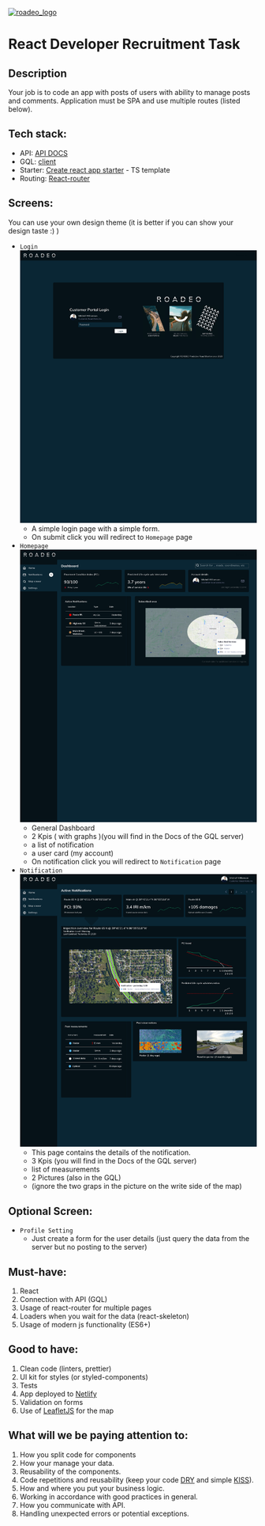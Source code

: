 [![roadeo_logo](https://static.wixstatic.com/media/c1617f_40d55a595dfc47e092ac4adf9d91b6f5~mv2.png/v1/fill/w_287,h_76,al_c,q_85,usm_0.66_1.00_0.01/RoadEO.webp)](https://www.roadeo.io)

# React Developer Recruitment Task 

## Description
Your job is to code an app with posts of users with ability to manage posts and comments. Application must be SPA and use multiple routes (listed below). 

## Tech stack:
* API: [API DOCS](https://react-recruitment.musbenlahrech.repl.co/) 
* GQL: [client](https://www.apollographql.com/docs/react/get-started/)
* Starter: [Create react app starter](https://github.com/facebook/create-react-app) - TS template
* Routing: [React-router](https://github.com/ReactTraining/react-router)

## Screens:

You can use your own design theme (it is better if you can show your design taste :) ) 

* `Login` 
    ![Login](img/Login.png)
    * A simple login page with a simple form. 
    * On submit click you will redirect to `Homepage` page
* `Homepage` 
    ![Homepage](img/HomePage.png)
    * General Dashboard
    * 2 Kpis ( with graphs )(you will find in the Docs of the GQL server)
    * a list of notification
    * a user card (my account)
    * On notification click you will redirect to `Notification` page
* `Notification`
    ![Notification Details](img/Notifications.png)
    * This page contains the details of the notification.
    * 3 Kpis (you will find in the Docs of the GQL server)
    * list of measurements
    * 2 Pictures (also in the GQL)
    * (ignore the two graps in the picture on the write side of the map)
## Optional Screen:
* `Profile Setting` 
    * Just create a form for the user details (just query the data from the server but no posting to the server)
## Must-have:
1. React 
2. Connection with API (GQL)
3. Usage of react-router for multiple pages
4. Loaders when you wait for the data (react-skeleton)
5. Usage of modern js functionality (ES6+)

## Good to have:
1. Clean code (linters, prettier)
2. UI kit for styles (or styled-components)
3. Tests
4. App deployed to [Netlify](https://www.netlify.com/)
5. Validation on forms
6. Use of [LeafletJS](https://react-leaflet.js.org) for the map  

## What will we be paying attention to:
1. How you split code for components
2. How your manage your data.
3. Reusability of the components.
4. Code repetitions and reusability (keep your code [DRY](https://en.wikipedia.org/wiki/Don%27t_repeat_yourself) and simple [KISS](https://en.wikipedia.org/wiki/KISS_principle)).
5. How and where you put your business logic.
6. Working in accordance with good practices in general.
7. How you communicate with API.
8. Handling unexpected errors or potential exceptions.
